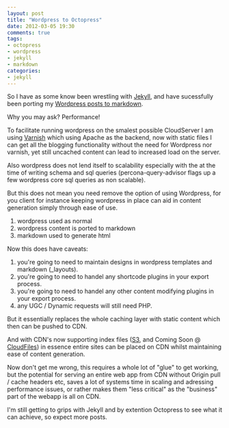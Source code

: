 ```yaml
---
layout: post
title: "Wordpress to Octopress"
date: 2012-03-05 19:30
comments: true
tags:
- octopress
- wordpress
- jekyll
- markdown
categories:
- jekyll
---
```


So I have as some know been wrestling with <a href="https://github.com/mojombo/jekyll">Jekyll</a>, and have sucessfully been porting my <a href="https://github.com/Oneiroi/saiweb.co.uk">Wordpress posts to markdown</a>.

Why you may ask? Performance!

To facilitate running wordpress on the smalest possible CloudServer I am using <a href="http://varnish-cache.org">Varnish</a> which using Apache as the backend, now with static files I can get all the blogging functionality without the need for Wordpress nor varnish, yet still uncached content can lead to increased load on the server.

Also wordpress does not lend itself to scalability especially with the at the time of writing schema and sql queries (percona-query-advisor flags up a few wordpress core sql queries as non scalable).

But this does not mean you need remove the option of using Wordpress, for you client for instance keeping wordpress in place can aid in content generation simply through ease of use.

1. wordpress used as normal
2. wordpress content is ported to markdown
3. markdown used to generate html

Now this does have caveats:

1. you're going to need to maintain designs in wordpress templates and markdown (_layouts).
2. you're going to need to handel any shortcode plugins in your export process.
3. you're going to need to handel any other content modifying plugins in your export process.
4. any UGC / Dynamic requests will still need PHP. 

But it essentially replaces the whole caching layer with static content which then can be pushed to CDN.

And with CDN's now supporting index files (<a href="http://docs.amazonwebservices.com/AmazonS3/latest/dev/IndexDocumentSupport.html">S3</a>, and Coming Soon @ <a href="http://feedback.rackspacecloud.com/forums/71021-product-feedback/suggestions/1511991-index-and-404-page-support">CloudFiles</a>) in essence entire sites can be placed on CDN whilst maintaining ease of content generation.

Now don't get me wrong, this requires a whole lot of "glue" to get working, but the potential for serving an entire web app from CDN without Origin pull / cache headers etc, saves a lot of systems time in scaling and adressing performance issues, or rather makes them "less critical" as the "business" part of the webapp is all on CDN.

I'm still getting to grips with Jekyll and by extention Octopress to see what it can achieve, so expect more posts.

 
